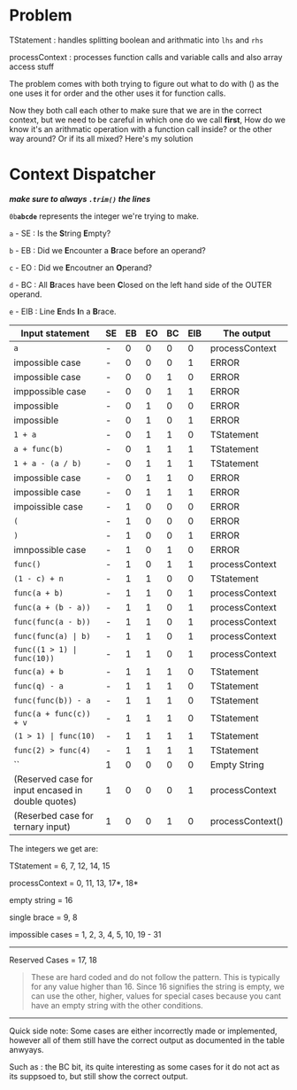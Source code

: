 # Problem

TStatement : handles splitting boolean and arithmatic into `lhs` and `rhs`

processContext : processes function calls and variable calls and also array access stuff

The problem comes with both trying to figure out what to do with () as the one uses it for order and the other uses it for function calls.

Now they both call each other to make sure that we are in the correct context, but we need to be careful in which one do we call **first**, How do we know it's an arithmatic operation with a function call inside? or the other way around? Or if its all mixed? Here's my solution

# Context Dispatcher

**_make sure to always `.trim()` the lines_**

`0b`**`abcde`** represents the integer we're trying to make.

`a` - SE : Is the **S**tring **E**mpty?

`b` - EB : Did we **E**ncounter a **B**race before an operand?

`c` - EO : Did we **E**ncoutner an **O**perand?

`d` - BC : All **B**races have been **C**losed on the left hand side of the OUTER operand.

`e` - EIB : Line **E**nds **I**n a **B**race.

| Input statement                                    | SE  | EB  | EO  | BC  | EIB | The output       |
| -------------------------------------------------- | --- | --- | --- | --- | --- | ---------------- |
| `a`                                                | -   | 0   | 0   | 0   | 0   | processContext   |
| impossible case                                    | -   | 0   | 0   | 0   | 1   | ERROR            |
| impossible case                                    | -   | 0   | 0   | 1   | 0   | ERROR            |
| imppossible case                                   | -   | 0   | 0   | 1   | 1   | ERROR            |
| impossible                                         | -   | 0   | 1   | 0   | 0   | ERROR            |
| impossible                                         | -   | 0   | 1   | 0   | 1   | ERROR            |
| `1 + a`                                            | -   | 0   | 1   | 1   | 0   | TStatement       |
| `a + func(b)`                                      | -   | 0   | 1   | 1   | 1   | TStatement       |
| `1 + a - (a / b)`                                  | -   | 0   | 1   | 1   | 1   | TStatement       |
| impossible case                                    | -   | 0   | 1   | 1   | 0   | ERROR            |
| impossible case                                    | -   | 0   | 1   | 1   | 1   | ERROR            |
| impoissible case                                   | -   | 1   | 0   | 0   | 0   | ERROR            |
| `(`                                                | -   | 1   | 0   | 0   | 0   | ERROR            |
| `)`                                                | -   | 1   | 0   | 0   | 1   | ERROR            |
| imnpossible case                                   | -   | 1   | 0   | 1   | 0   | ERROR            |
| `func()`                                           | -   | 1   | 0   | 1   | 1   | processContext   |
| `(1 - c) + n`                                      | -   | 1   | 1   | 0   | 0   | TStatement       |
| `func(a + b)`                                      | -   | 1   | 1   | 0   | 1   | processContext   |
| `func(a + (b - a))`                                | -   | 1   | 1   | 0   | 1   | processContext   |
| `func(func(a - b))`                                | -   | 1   | 1   | 0   | 1   | processContext   |
| `func(func(a) \| b)`                               | -   | 1   | 1   | 0   | 1   | processContext   |
| `func((1 > 1) \| func(10))`                        | -   | 1   | 1   | 0   | 1   | processContext   |
| `func(a) + b`                                      | -   | 1   | 1   | 1   | 0   | TStatement       |
| `func(q) - a`                                      | -   | 1   | 1   | 1   | 0   | TStatement       |
| `func(func(b)) - a`                                | -   | 1   | 1   | 1   | 0   | TStatement       |
| `func(a + func(c)) + v`                            | -   | 1   | 1   | 1   | 0   | TStatement       |
| `(1 > 1) \| func(10)`                              | -   | 1   | 1   | 1   | 1   | TStatement       |
| `func(2) > func(4)`                                | -   | 1   | 1   | 1   | 1   | TStatement       |
| ``                                                 | 1   | 0   | 0   | 0   | 0   | Empty String     |
| (Reserved case for input encased in double quotes) | 1   | 0   | 0   | 0   | 1   | processContext   |
| (Reserbed case for ternary input)                  | 1   | 0   | 0   | 1   | 0   | processContext() |

The integers we get are:

TStatement = 6, 7, 12, 14, 15

processContext = 0, 11, 13, 17*, 18*

empty string = 16

single brace = 9, 8

impossible cases = 1, 2, 3, 4, 5, 10, 19 - 31

---
Reserved Cases = 17, 18 
> These are hard coded and do not follow the pattern.
> This is typically for any value higher than 16. Since 16 signifies the string is empty, we can use the other, higher, values for special cases because you cant have an empty string with the other conditions.
---
Quick side note: Some cases are either incorrectly made or implemented, however all of them still have the correct output as documented in the table anwyays.

Such as : the BC bit, its quite interesting as some cases for it do not act as its suppsoed to, but still show the correct output.
